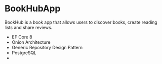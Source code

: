 # BookHubApp
 BookHub is a book app that allows users to discover books, create reading lists and share reviews.

- EF Core 8
- Onion Architecture
- Generic Repository Design Pattern
- PostgreSQL
- 
